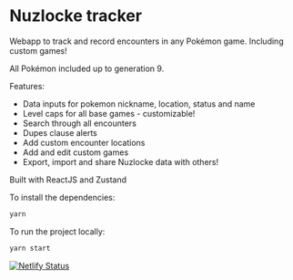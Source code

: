 # Nuzlocke tracker

Webapp to track and record encounters in any Pokémon game. Including custom games!

All Pokémon included up to generation 9.

Features:

- Data inputs for pokemon nickname, location, status and name
- Level caps for all base games - customizable!
- Search through all encounters
- Dupes clause alerts
- Add custom encounter locations
- Add and edit custom games
- Export, import and share Nuzlocke data with others!

Built with ReactJS and Zustand

To install the dependencies:

```bash
yarn
```
To run the project locally:

```bash
yarn start
```

[![Netlify Status](https://api.netlify.com/api/v1/badges/1a2636a6-8db8-4386-8033-d280495aaf91/deploy-status)](https://app.netlify.com/sites/nuzlocke/deploys)
